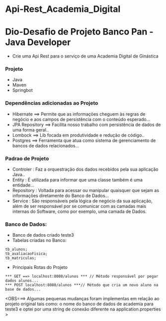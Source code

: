# Api-Rest_Academia_Digital

# Dio-Desafio de Projeto Banco Pan - Java Developer

- Crie uma Api Rest para o serviço de uma Academia Digital de Ginástica


### Projeto

  - Java
  - Maven
  - Springbot


  ### Dependências adicionadas ao Projeto

  * Hibernate ==> Permite que as informações cheguem às regras de negócio e aos campos de persistência com o conteúdo esperado...
  * JPA Repository ==> Facilita nosso trabalho com persistência de dados de uma forma geral..
  * Lombock ==> Lib focada em produtividade e redução de código..
  * Postgres ==> Ferramenta que atua como sistema de gerenciamento de bancos de dados relacionados...

  ### Padrao de Projeto

  * Controler : Faz a orquestração dos dados recebidos pela sua aplicação Java..
  * Entity :  É utilizada para informar que uma classe também é uma entidade...
  * Repository : Voltada para acessar ou manipular quaisquer que sejam as informações diretamente do Banco de Dados...
  * Service :  São responsáveis pela lógica de negócio da sua aplicação, além de ser responsável por se comunicar com as camadas mais internas do Software, como por exemplo, uma camada de Dados.

### Banco de Dados:

- Banco de dados criado teste3
- Tabelas criadas no Banco:

```
tb_alunos;
tb_avaliacaoFisica;
tb_matriculas;

```

- Principais Rotas do Projeto 

```
*** GET ==> localhost:8080/alunos *** // Método responsável por pegar dados alunos...
*** POST localhost:8080/alunos ***// Método que cria um novo aluno na base de dados...

```


<OBS===> Algumas pequenas mudanças foram implementas em relação ao projeto original tais como: o nome do banco de dados de academia para teste3
e optei por uma string de conexão diferente na application.properties >

